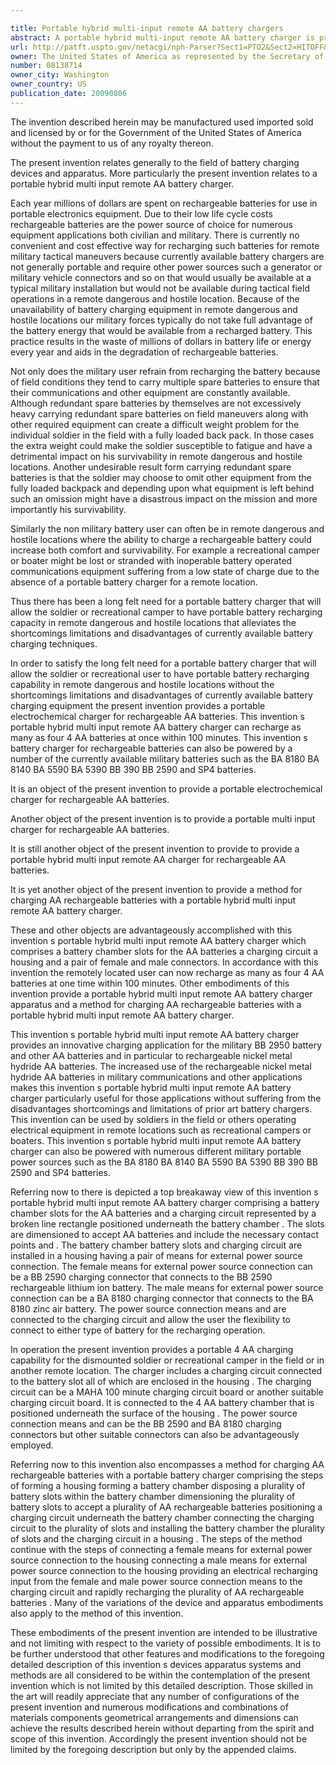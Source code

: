```yaml
---

title: Portable hybrid multi-input remote AA battery chargers
abstract: A portable hybrid multi-input remote AA battery charger is provided that can recharge as many as four (4) AA batteries at once within 100 minutes. This invention's battery charger for rechargeable batteries can also be powered by a number of the currently available military batteries such as the BA-8180, BA-8140, BA-5590, BA-5390, BB-390, BB-2590, and SP4 batteries. The portable hybrid multi-input remote AA battery charger includes a battery chamber, slots for the AA batteries, a charging circuit, a housing, and a pair of power source connectors. A portable hybrid multi-input remote AA battery charger apparatus and a method for charging AA rechargeable batteries with a portable hybrid multi-input remote AA battery charger are also provided.
url: http://patft.uspto.gov/netacgi/nph-Parser?Sect1=PTO2&Sect2=HITOFF&p=1&u=%2Fnetahtml%2FPTO%2Fsearch-adv.htm&r=1&f=G&l=50&d=PALL&S1=08138714&OS=08138714&RS=08138714
owner: The United States of America as represented by the Secretary of the Army
number: 08138714
owner_city: Washington
owner_country: US
publication_date: 20090806
---
```

The invention described herein may be manufactured used imported sold and licensed by or for the Government of the United States of America without the payment to us of any royalty thereon.

The present invention relates generally to the field of battery charging devices and apparatus. More particularly the present invention relates to a portable hybrid multi input remote AA battery charger.

Each year millions of dollars are spent on rechargeable batteries for use in portable electronics equipment. Due to their low life cycle costs rechargeable batteries are the power source of choice for numerous equipment applications both civilian and military. There is currently no convenient and cost effective way for recharging such batteries for remote military tactical maneuvers because currently available battery chargers are not generally portable and require other power sources such a generator or military vehicle connectors and so on that would usually be available at a typical military installation but would not be available during tactical field operations in a remote dangerous and hostile location. Because of the unavailability of battery charging equipment in remote dangerous and hostile locations our military forces typically do not take full advantage of the battery energy that would be available from a recharged battery. This practice results in the waste of millions of dollars in battery life or energy every year and aids in the degradation of rechargeable batteries.

Not only does the military user refrain from recharging the battery because of field conditions they tend to carry multiple spare batteries to ensure that their communications and other equipment are constantly available. Although redundant spare batteries by themselves are not excessively heavy carrying redundant spare batteries on field maneuvers along with other required equipment can create a difficult weight problem for the individual soldier in the field with a fully loaded back pack. In those cases the extra weight could make the soldier susceptible to fatigue and have a detrimental impact on his survivability in remote dangerous and hostile locations. Another undesirable result form carrying redundant spare batteries is that the soldier may choose to omit other equipment from the fully loaded backpack and depending upon what equipment is left behind such an omission might have a disastrous impact on the mission and more importantly his survivability.

Similarly the non military battery user can often be in remote dangerous and hostile locations where the ability to charge a rechargeable battery could increase both comfort and survivability. For example a recreational camper or boater might be lost or stranded with inoperable battery operated communications equipment suffering from a low state of charge due to the absence of a portable battery charger for a remote location.

Thus there has been a long felt need for a portable battery charger that will allow the soldier or recreational camper to have portable battery recharging capacity in remote dangerous and hostile locations that alleviates the shortcomings limitations and disadvantages of currently available battery charging techniques.

In order to satisfy the long felt need for a portable battery charger that will allow the soldier or recreational user to have portable battery recharging capability in remote dangerous and hostile locations without the shortcomings limitations and disadvantages of currently available battery charging equipment the present invention provides a portable electrochemical charger for rechargeable AA batteries. This invention s portable hybrid multi input remote AA battery charger can recharge as many as four 4 AA batteries at once within 100 minutes. This invention s battery charger for rechargeable batteries can also be powered by a number of the currently available military batteries such as the BA 8180 BA 8140 BA 5590 BA 5390 BB 390 BB 2590 and SP4 batteries.

It is an object of the present invention to provide a portable electrochemical charger for rechargeable AA batteries.

Another object of the present invention is to provide a portable multi input charger for rechargeable AA batteries.

It is still another object of the present invention to provide to provide a portable hybrid multi input remote AA charger for rechargeable AA batteries.

It is yet another object of the present invention to provide a method for charging AA rechargeable batteries with a portable hybrid multi input remote AA battery charger.

These and other objects are advantageously accomplished with this invention s portable hybrid multi input remote AA battery charger which comprises a battery chamber slots for the AA batteries a charging circuit a housing and a pair of female and male connectors. In accordance with this invention the remotely located user can now recharge as many as four 4 AA batteries at one time within 100 minutes. Other embodiments of this invention provide a portable hybrid multi input remote AA battery charger apparatus and a method for charging AA rechargeable batteries with a portable hybrid multi input remote AA battery charger.

This invention s portable hybrid multi input remote AA battery charger provides an innovative charging application for the military BB 2950 battery and other AA batteries and in particular to rechargeable nickel metal hydride AA batteries. The increased use of the rechargeable nickel metal hydride AA batteries in military communications and other applications makes this invention s portable hybrid multi input remote AA battery charger particularly useful for those applications without suffering from the disadvantages shortcomings and limitations of prior art battery chargers. This invention can be used by soldiers in the field or others operating electrical equipment in remote locations such as recreational campers or boaters. This invention s portable hybrid multi input remote AA battery charger can also be powered with numerous different military portable power sources such as the BA 8180 BA 8140 BA 5590 BA 5390 BB 390 BB 2590 and SP4 batteries.

Referring now to there is depicted a top breakaway view of this invention s portable hybrid multi input remote AA battery charger comprising a battery chamber slots for the AA batteries and a charging circuit represented by a broken line rectangle positioned underneath the battery chamber . The slots are dimensioned to accept AA batteries and include the necessary contact points and . The battery chamber battery slots and charging circuit are installed in a housing having a pair of means for external power source connection. The female means for external power source connection can be a BB 2590 charging connector that connects to the BB 2590 rechargeable lithium ion battery. The male means for external power source connection can be a BA 8180 charging connector that connects to the BA 8180 zinc air battery. The power source connection means and are connected to the charging circuit and allow the user the flexibility to connect to either type of battery for the recharging operation.

In operation the present invention provides a portable 4 AA charging capability for the dismounted soldier or recreational camper in the field or in another remote location. The charger includes a charging circuit connected to the battery slot all of which are enclosed in the housing . The charging circuit can be a MAHA 100 minute charging circuit board or another suitable charging circuit board. It is connected to the 4 AA battery chamber that is positioned underneath the surface of the housing . The power source connection means and can be the BB 2590 and BA 8180 charging connectors but other suitable connectors can also be advantageously employed.

Referring now to this invention also encompasses a method for charging AA rechargeable batteries with a portable battery charger comprising the steps of forming a housing forming a battery chamber disposing a plurality of battery slots within the battery chamber dimensioning the plurality of battery slots to accept a plurality of AA rechargeable batteries positioning a charging circuit underneath the battery chamber connecting the charging circuit to the plurality of slots and installing the battery chamber the plurality of slots and the charging circuit in a housing . The steps of the method continue with the steps of connecting a female means for external power source connection to the housing connecting a male means for external power source connection to the housing providing an electrical recharging input from the female and male power source connection means to the charging circuit and rapidly recharging the plurality of AA rechargeable batteries . Many of the variations of the device and apparatus embodiments also apply to the method of this invention.

These embodiments of the present invention are intended to be illustrative and not limiting with respect to the variety of possible embodiments. It is to be further understood that other features and modifications to the foregoing detailed description of this invention s devices apparatus systems and methods are all considered to be within the contemplation of the present invention which is not limited by this detailed description. Those skilled in the art will readily appreciate that any number of configurations of the present invention and numerous modifications and combinations of materials components geometrical arrangements and dimensions can achieve the results described herein without departing from the spirit and scope of this invention. Accordingly the present invention should not be limited by the foregoing description but only by the appended claims.

